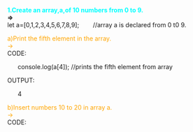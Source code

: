 <font color="cyan">**1.Create an array,a,of 10 numbers from 0 to 9.**</font><br>
**=>**<br>
let a=[0,1,2,3,4,5,6,7,8,9];&nbsp;&nbsp;&nbsp;&nbsp;&nbsp;&nbsp;&nbsp;&nbsp;//array a is declared from 0 t0 9.

<font color="orange">a)Print the fifth element in the array.<br>
-><br>
</font>
CODE:
<ol>
console.log(a[4]); //prints the fifth element from array 
</ol>
OUTPUT:
<ol>4</ol>
<font color="orange">b)Insert numbers 10 to 20 in array a.<br>
-><br>
</font>
CODE:
<ol>





